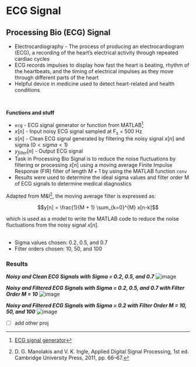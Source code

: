 # ECG Signal
## Processing Bio (ECG) Signal
- Electrocardiography - The process of producing an electrocardiogram (ECG), a recording of the heart’s electrical activity through repeated cardiac cycles
- ECG records impulses to display how fast the heart is beating, rhythm of the heartbeats, and the timing of electrical impulses as they move through different parts of the heart
- Helpful device in medicine used to detect heart-related and health conditions
<br/>

**Functions and stuff**
- `ecg` - ECG signal generator or function from MATLAB[^1]
- $x[n]$ - Input noisy ECG signal sampled at F<sub>s</sub> = 500 Hz
- $s[n]$ - Clean ECG signal generated by filtering the noisy signal $x[n]$ and sigma ($0<sigma<1$)
- $y_{filter}[n]$ - Output ECG signal
- Task in Processing Bio Signal is to reduce the noise fluctuations by filtering or processing $x[n]$ using a moving average Finite Impulse Response (FIR) filter of length $M+1$ by using the MATLAB function `conv`
- Results were used to determine the ideal sigma values and filter order M of ECG signals to determine medical diagnostics

Adapted from M&I[^2], the moving average filter is expressed as:

```math
y[n] = \frac{1}{M + 1} \sum_{k=0}^{M} x[n-k]
```
which is used as a model to write the MATLAB code to reduce the noise fluctuations from the noisy signal $x[n]$.
<br/><br/>

- Sigma values chosen: 0.2, 0.5, and 0.7
- Filter orders chosen: 10, 50, and 100

### Results
***Noisy and Clean ECG Signals with Sigma = 0.2, 0.5, and 0.7***
![image](https://github.com/user-attachments/assets/4b9a4635-d94e-480e-8883-04e83a9245c8)

***Noisy and Filtered ECG Signals with Sigma = 0.2, 0.5, and 0.7 with Filter Order M = 10***
![image](https://github.com/user-attachments/assets/76725daa-7792-456c-95ac-c9f33e7b9e85)

***Noisy and Filtered ECG Signals with Sigma = 0.2 with Filter Order M = 10, 50, and 100***
![image](https://github.com/user-attachments/assets/d9bcf491-541e-4d18-922c-3b7a2ccbbacd)

- [ ] add other proj
[^1]: [ECG signal generator](./processing-bio-ecg/ecg.m)
[^2]: D. G. Manolakis and V. K. Ingle, Applied Digital Signal Processing, 1st ed. Cambridge University Press, 2011, pp. 66–67.
